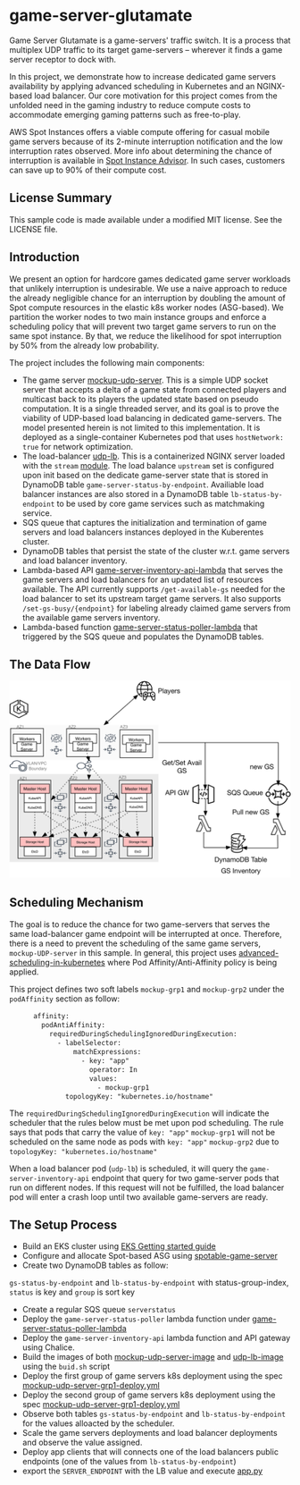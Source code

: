 # game-server-glutamate
Game Server Glutamate is a game-servers' traffic switch. It is a process that multiplex UDP traffic to its target game-servers – wherever it finds a game server receptor to dock with.

In this project, we demonstrate how to increase dedicated game servers availability by applying advanced scheduling in Kubernetes and an NGINX-based load balancer. Our core motivation for this project comes from the unfolded need in the gaming industry to reduce compute costs to accommodate emerging gaming patterns such as free-to-play. 

AWS Spot Instances offers a viable compute offering for casual mobile game servers because of its 2-minute interruption notification and the low interruption rates observed. More info about determining the chance of interruption is available in [Spot Instance Advisor](https://aws.amazon.com/ec2/spot/instance-advisor/). In such cases, customers can save up to 90% of their compute cost. 

## License Summary
This sample code is made available under a modified MIT license. See the LICENSE file.

## Introduction
We present an option for hardcore games dedicated game server workloads that unlikely interruption is undesirable. We use a naive approach to reduce the already negligible chance for an interruption by doubling the amount of Spot compute resources in the elastic k8s worker nodes (ASG-based). We partition the worker nodes to two main instance groups and enforce a scheduling policy that will prevent two target game servers to run on the same spot instance. By that, we reduce the likelihood for spot interruption by 50% from the already low probability.  

The project includes the following main components:
* The game server [mockup-udp-server](https://github.com/aws-samples/game-server-glutamate/tree/master/mockup-udp-server-image). This is a simple UDP socket server that accepts a delta of a game state from connected players and multicast back to its players the updated state based on pseudo computation. It is a single threaded server, and its goal is to prove the viability of UDP-based load balancing in dedicated game-servers. The model presented herein is not limited to this implementation. It is deployed as a single-container Kubernetes pod that uses `hostNetwork: true` for network optimization. 
*  The load-balancer [udp-lb](https://github.com/aws-samples/game-server-glutamate/tree/master/udp-lb-image). This is a containerized NGINX server loaded with the `stream` [module](https://github.com/aws-samples/game-server-glutamate/blob/master/udp-lb-image/nginx.conf.template). The load balance `upstream`  set is configured upon init based on the dedicate game-server state that is stored in DynamoDB table `game-server-status-by-endpoint`. Availiable load balancer instances are also stored in a DynamoDB table `lb-status-by-endpoint` to be used by core game services such as matchmaking service. 
* SQS queue that captures the initialization and termination of game servers and load balancers instances deployed in the Kuberentes cluster. 
* DynamoDB tables that persist the state of the cluster w.r.t. game servers and load balancer inventory. 
* Lambda-based API [game-server-inventory-api-lambda](https://github.com/aws-samples/game-server-glutamate/tree/master/game-server-inventory-api-lambda) that serves the game servers and load balancers for an updated list of resources available. The API currently supports `/get-available-gs` needed for the load balancer to set its upstream target game servers. It also supports `/set-gs-busy/{endpoint}` for labeling already claimed game servers from the available game servers inventory. 
* Lambda-based function [game-server-status-poller-lambda](https://github.com/aws-samples/game-server-glutamate/tree/master/game-server-status-poller-lambda) that triggered by the SQS queue and populates the DynamoDB tables. 

## The Data Flow
![alt text](https://github.com/aws-samples/game-server-glutamate/blob/master/pics/game-server-glutamate.png)

## Scheduling Mechanism
The goal is to reduce the chance for two game-servers that serves the same load-balancer game endpoint will be interrupted at once. Therefore, there is a need to prevent the scheduling of the same game servers, `mockup-UDP-server` in this sample. In general, this project uses [advanced-scheduling-in-kubernetes](https://kubernetes.io/blog/2017/03/advanced-scheduling-in-kubernetes/) where Pod Affinity/Anti-Affinity policy is being applied. 

This project defines two soft labels `mockup-grp1` and `mockup-grp2` under the `podAffinity` section as follow:
```
      affinity:
        podAntiAffinity:
          requiredDuringSchedulingIgnoredDuringExecution:
            - labelSelector:
                matchExpressions:
                  - key: "app"
                    operator: In
                    values:
                      - mockup-grp1
              topologyKey: "kubernetes.io/hostname"
```
The `requiredDuringSchedulingIgnoredDuringExecution` will indicate the scheduler that the rules below must be met upon pod scheduling. The rule says that pods that carry the value of `key: "app"` `mockup-grp1`  will not be scheduled on the same node as pods with `key: "app"` `mockup-grp2` due to  `topologyKey: "kubernetes.io/hostname"`

When a load balancer pod (`udp-lb`) is scheduled, it will query the `game-server-inventory-api` endpoint that query for two game-server pods that run on different nodes. If this request will not be fulfilled, the load balancer pod will enter a crash loop until two available game-servers are ready. 

## The Setup Process 
* Build an EKS cluster using [EKS Getting started guide](https://docs.aws.amazon.com/eks/latest/userguide/getting-started.html)
* Configure and allocate Spot-based ASG using [spotable-game-server](https://github.com/aws-samples/spotable-game-server)
* Create two DynamoDB tables as follow:

`gs-status-by-endpoint` and `lb-status-by-endpoint` with status-group-index, `status` is key and `group` is sort key
* Create a regular SQS queue `serverstatus`
* Deploy the `game-server-status-poller` lambda function under [game-server-status-poller-lambda](https://github.com/yahavb/game-server-glutamate/tree/master/game-server-status-poller-lambda)
* Deploy the `game-server-inventory-api` lambda function and API gateway using Chalice. 
* Build the images of both [mockup-udp-server-image](https://github.com/yahavb/game-server-glutamate/tree/master/mockup-udp-server-image) and [udp-lb-image](https://github.com/aws-samples/game-server-glutamate/tree/master/udp-lb-image) using the `buid.sh` script 
* Deploy the first group of game servers k8s deployment using the spec [mockup-udp-server-grp1-deploy.yml](https://github.com/aws-samples/game-server-glutamate/blob/master/specs/mockup-udp-server-grp1-deploy.yml)
* Deploy the second group of game servers k8s deployment using the spec [mockup-udp-server-grp1-deploy.yml](https://github.com/aws-samples/game-server-glutamate/blob/master/specs/mockup-udp-server-grp1-deploy.yml)
* Observe both tables `gs-status-by-endpoint` and `lb-status-by-endpoint` for the values alloacted by the scheduler.
* Scale the game servers deployments and load balancer deployments and observe the value assigned. 
* Deploy app clients that will connects one of the load balancers public endpoints (one of the values from `lb-status-by-endpoint`)
* export the `SERVER_ENDPOINT` with the LB value and execute [app.py](https://github.com/aws-samples/game-server-glutamate/blob/master/game-client-image/app.py)
